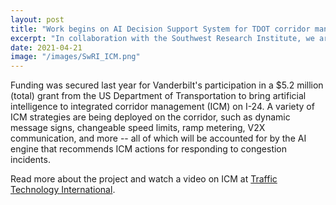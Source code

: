 ```yaml
---
layout: post
title: "Work begins on AI Decision Support System for TDOT corridor management"
excerpt: "In collaboration with the Southwest Research Institute, we are developing an AI-based decision support tool that will be used for corridor management on I-24."
date: 2021-04-21
image: "/images/SwRI_ICM.png"
---
```


Funding was secured last year for Vanderbilt's participation in a $5.2 million (total) grant from the US Department of Transportation to bring artificial intelligence to integrated corridor management (ICM) on I-24. A variety of ICM strategies are being deployed on the corridor, such as dynamic message signs, changeable speed limits, ramp metering, V2X communication, and more -- all of which will be accounted for by the AI engine that recommends ICM actions for responding to congestion incidents.

Read more about the project and watch a video on ICM at [Traffic Technology International](https://www.traffictechnologytoday.com/news/traffic-management/tennessee-dot-and-swri-to-develop-ai-traffic-management.html).
